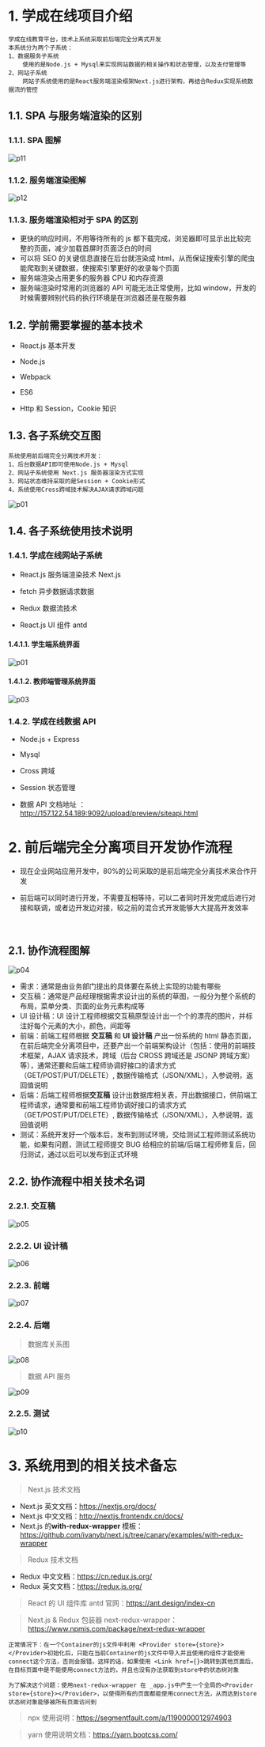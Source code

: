 # 1. 学成在线项目介绍

```
学成在线教育平台，技术上系统采取前后端完全分离式开发
本系统分为两个子系统：
1、数据服务子系统
	使用的是Node.js + Mysql来实现网站数据的相关操作和状态管理，以及支付管理等
2、网站子系统
	网站子系统使用的是React服务端渲染框架Next.js进行架构，再结合Redux实现系统数据流的管控
```

## 1.1. SPA 与服务端渲染的区别

### 1.1.1. SPA 图解

![p11](./assets/p11.png)

### 1.1.2. 服务端渲染图解

![p12](./assets/p12.png)

### 1.1.3. 服务端渲染相对于 SPA 的区别

- 更快的响应时间，不用等待所有的 js 都下载完成，浏览器即可显示出比较完整的页面，减少加载首屏时页面泛白的时间
- 可以将 SEO 的关键信息直接在后台就渲染成 html，从而保证搜索引擎的爬虫能爬取到关键数据，使搜索引擎更好的收录每个页面
- 服务端渲染占用更多的服务器 CPU 和内存资源
- 服务端渲染时常用的浏览器的 API 可能无法正常使用，比如 window，开发的时候需要辨别代码的执行环境是在浏览器还是在服务器

## 1.2. 学前需要掌握的基本技术

- React.js 基本开发

- Node.js

- Webpack

- ES6

- Http 和 Session，Cookie 知识

## 1.3. 各子系统交互图

```
系统使用前后端完全分离技术开发：
1、后台数据API即可使用Node.js + Mysql
2、网站子系统使用 Next.js 服务器渲染方式实现
3、网站状态维持采取的是Session + Cookie形式
4、系统使用Cross跨域技术解决AJAX请求跨域问题
```

![p01](./assets/p01.png)

## 1.4. 各子系统使用技术说明

### 1.4.1. 学成在线网站子系统

- React.js 服务端渲染技术 Next.js

- fetch 异步数据请求数据

- Redux 数据流技术

- React.js UI 组件 antd

#### 1.4.1.1. 学生端系统界面

![p01](./assets/p02.png)

#### 1.4.1.2. 教师端管理系统界面

![p03](./assets/p03.png)

### 1.4.2. 学成在线数据 API

- Node.js + Express

- Mysql

- Cross 跨域

- Session 状态管理

- 数据 API 文档地址 ：http://157.122.54.189:9092/upload/preview/siteapi.html

# 2. 前后端完全分离项目开发协作流程

- 现在企业网站应用开发中，80%的公司采取的是前后端完全分离技术来合作开发

- 前后端可以同时进行开发，不需要互相等待，可以二者同时开发完成后进行对接和联调，或者边开发边对接，较之前的混合式开发能够大大提高开发效率

  ​

## 2.1. 协作流程图解

![p04](./assets/p04.png)

- 需求：通常是由业务部门提出的具体要在系统上实现的功能有哪些
- 交互稿：通常是产品经理根据需求设计出的系统的草图，一般分为整个系统的布局，菜单分类、页面的业务元素构成等
- UI 设计稿：UI 设计工程师根据交互稿原型设计出一个个的漂亮的图片，并标注好每个元素的大小，颜色，间距等
- 前端：前端工程师根据 **交互稿** 和 **UI 设计稿** 产出一份系统的 html 静态页面，在前后端完全分离项目中，还要产出一个前端架构设计（包括：使用的前端技术框架，AJAX 请求技术，跨域（后台 CROSS 跨域还是 JSONP 跨域方案）等），通常还要和后端工程师协调好接口的请求方式（GET/POST/PUT/DELETE）, 数据传输格式（JSON/XML），入参说明，返回值说明
- 后端：后端工程师根据**交互稿** 设计出数据库相关表，开出数据接口，供前端工程师请求，通常要和前端工程师协调好接口的请求方式（GET/POST/PUT/DELETE）, 数据传输格式（JSON/XML），入参说明，返回值说明
- 测试：系统开发好一个版本后，发布到测试环境，交给测试工程师测试系统功能，如果有问题，测试工程师提交 BUG 给相应的前端/后端工程师修复后，回归测试，通过以后可以发布到正式环境

## 2.2. 协作流程中相关技术名词

### 2.2.1. 交互稿

![p05](./assets/p05.png)

### 2.2.2. UI 设计稿

![p06](./assets/p06.png)

### 2.2.3. 前端

![p07](./assets/p07.png)

### 2.2.4. 后端

> 数据库关系图

![p08](./assets/p08.png)

> 数据 API 服务

![p09](./assets/p09.png)

### 2.2.5. 测试

![p10](./assets/p10.png)

# 3. 系统用到的相关技术备忘

> Next.js 技术文档

- Next.js 英文文档：https://nextjs.org/docs/
- Next.js 中文文档：http://nextjs.frontendx.cn/docs/
- Next.js 的**with-redux-wrapper** 模板：https://github.com/ivanyb/next.js/tree/canary/examples/with-redux-wrapper

> Redux 技术文档

- Redux 中文文档：https://cn.redux.js.org/
- Redux 英文文档：https://redux.js.org/

> React 的 UI 组件库 antd 官网：https://ant.design/index-cn

> Next.js & Redux 包装器 next-redux-wrapper：https://www.npmjs.com/package/next-redux-wrapper

```
正常情况下：在一个Container的js文件中利用 <Provider store={store}></Provider>初始化后，只能在当前Container的js文件中导入并且使用的组件才能使用 connect这个方法，否则会报错，这样的话，如果使用 <Link href={}>跳转到其他页面后，在目标页面中是不能使用connect方法的，并且也没有办法获取到store中的状态树对象

为了解决这个问题：使用next-redux-wrapper 在 _app.js中产生一个全局的<Provider store={store}></Provider>，以使得所有的页面都能使用connect方法，从而达到store状态树对象能够被所有页面访问到
```

> npx 使用说明：https://segmentfault.com/a/1190000012974903

> yarn 使用说明文档：https://yarn.bootcss.com/
